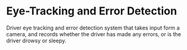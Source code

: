 # Eye-Tracking and Error Detection
 Driver eye tracking and error detection system that takes input form a camera, and records whether the driver has made any errors, or is the driver drowsy or sleepy.
